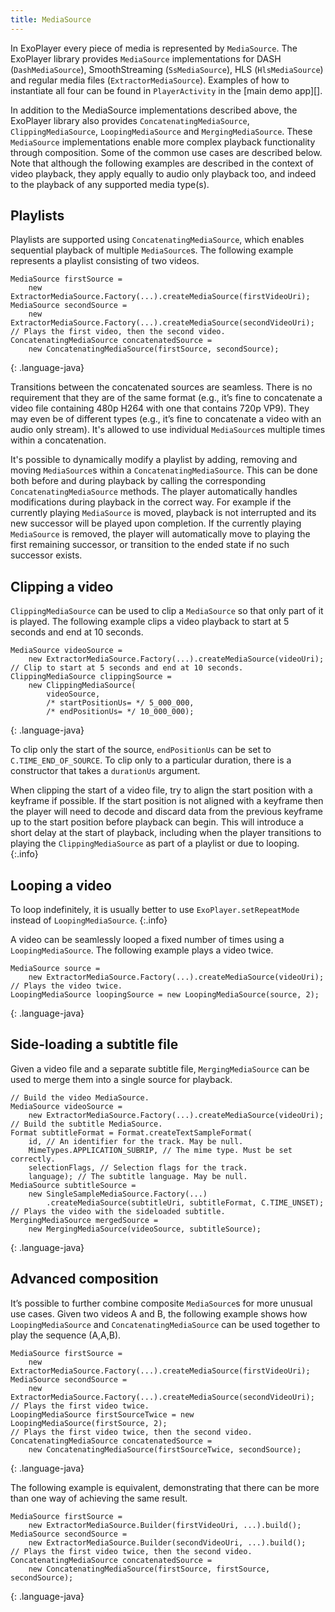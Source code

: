 ```yaml
---
title: MediaSource
---
```


In ExoPlayer every piece of media is represented by `MediaSource`. The ExoPlayer
library provides `MediaSource` implementations for DASH (`DashMediaSource`),
SmoothStreaming (`SsMediaSource`), HLS (`HlsMediaSource`) and regular media
files (`ExtractorMediaSource`). Examples of how to instantiate all four can be
found in `PlayerActivity` in the [main demo app][].

In addition to the MediaSource implementations described above, the ExoPlayer
library also provides `ConcatenatingMediaSource`, `ClippingMediaSource`,
`LoopingMediaSource` and `MergingMediaSource`. These `MediaSource`
implementations enable more complex playback functionality through composition.
Some of the common use cases are described below. Note that although the
following examples are described in the context of video playback, they apply
equally to audio only playback too, and indeed to the playback of any supported
media type(s).

## Playlists ##

Playlists are supported using `ConcatenatingMediaSource`, which enables
sequential playback of multiple `MediaSource`s. The following example represents
a playlist consisting of two videos.

~~~
MediaSource firstSource =
    new ExtractorMediaSource.Factory(...).createMediaSource(firstVideoUri);
MediaSource secondSource =
    new ExtractorMediaSource.Factory(...).createMediaSource(secondVideoUri);
// Plays the first video, then the second video.
ConcatenatingMediaSource concatenatedSource =
    new ConcatenatingMediaSource(firstSource, secondSource);
~~~
{: .language-java}

Transitions between the concatenated sources are seamless. There is no
requirement that they are of the same format (e.g., it’s fine to concatenate a
video file containing 480p H264 with one that contains 720p VP9). They may even
be of different types (e.g., it’s fine to concatenate a video with an audio only
stream). It's allowed to use individual `MediaSource`s multiple times within a
concatenation.

It's possible to dynamically modify a playlist by adding, removing and moving
`MediaSource`s within a `ConcatenatingMediaSource`. This can be done both before
and during playback by calling the corresponding `ConcatenatingMediaSource`
methods. The player automatically handles modifications during playback in the
correct way. For example if the currently playing `MediaSource` is moved,
playback is not interrupted and its new successor will be played upon
completion. If the currently playing `MediaSource` is removed, the player will
automatically move to playing the first remaining successor, or transition to
the ended state if no such successor exists.

## Clipping a video ##

`ClippingMediaSource` can be used to clip a `MediaSource` so that only part of
it is played. The following example clips a video playback to start at 5 seconds
and end at 10 seconds.

~~~
MediaSource videoSource =
    new ExtractorMediaSource.Factory(...).createMediaSource(videoUri);
// Clip to start at 5 seconds and end at 10 seconds.
ClippingMediaSource clippingSource =
    new ClippingMediaSource(
        videoSource,
        /* startPositionUs= */ 5_000_000,
        /* endPositionUs= */ 10_000_000);
~~~
{: .language-java}

To clip only the start of the source, `endPositionUs` can be set to
`C.TIME_END_OF_SOURCE`. To clip only to a particular duration, there is a
constructor that takes a `durationUs` argument.

When clipping the start of a video file, try to align the start position with a
keyframe if possible. If the start position is not aligned with a keyframe then
the player will need to decode and discard data from the previous keyframe up to
the start position before playback can begin. This will introduce a short delay
at the start of playback, including when the player transitions to playing the
`ClippingMediaSource` as part of a playlist or due to looping.
{:.info}

## Looping a video ##

To loop indefinitely, it is usually better to use `ExoPlayer.setRepeatMode`
instead of `LoopingMediaSource`.
{:.info}

A video can be seamlessly looped a fixed number of times using a
`LoopingMediaSource`. The following example plays a video twice.

~~~
MediaSource source =
    new ExtractorMediaSource.Factory(...).createMediaSource(videoUri);
// Plays the video twice.
LoopingMediaSource loopingSource = new LoopingMediaSource(source, 2);
~~~
{: .language-java}

## Side-loading a subtitle file ##

Given a video file and a separate subtitle file, `MergingMediaSource` can be
used to merge them into a single source for playback.

~~~
// Build the video MediaSource.
MediaSource videoSource =
    new ExtractorMediaSource.Factory(...).createMediaSource(videoUri);
// Build the subtitle MediaSource.
Format subtitleFormat = Format.createTextSampleFormat(
    id, // An identifier for the track. May be null.
    MimeTypes.APPLICATION_SUBRIP, // The mime type. Must be set correctly.
    selectionFlags, // Selection flags for the track.
    language); // The subtitle language. May be null.
MediaSource subtitleSource =
    new SingleSampleMediaSource.Factory(...)
        .createMediaSource(subtitleUri, subtitleFormat, C.TIME_UNSET);
// Plays the video with the sideloaded subtitle.
MergingMediaSource mergedSource =
    new MergingMediaSource(videoSource, subtitleSource);
~~~
{: .language-java}

## Advanced composition ##

It’s possible to further combine composite `MediaSource`s for more unusual use
cases. Given two videos A and B, the following example shows how
`LoopingMediaSource` and `ConcatenatingMediaSource` can be used together to play
the sequence (A,A,B).

~~~
MediaSource firstSource =
    new ExtractorMediaSource.Factory(...).createMediaSource(firstVideoUri);
MediaSource secondSource =
    new ExtractorMediaSource.Factory(...).createMediaSource(secondVideoUri);
// Plays the first video twice.
LoopingMediaSource firstSourceTwice = new LoopingMediaSource(firstSource, 2);
// Plays the first video twice, then the second video.
ConcatenatingMediaSource concatenatedSource =
    new ConcatenatingMediaSource(firstSourceTwice, secondSource);
~~~
{: .language-java}

The following example is equivalent, demonstrating that there can be more than
one way of achieving the same result.

~~~
MediaSource firstSource =
    new ExtractorMediaSource.Builder(firstVideoUri, ...).build();
MediaSource secondSource =
    new ExtractorMediaSource.Builder(secondVideoUri, ...).build();
// Plays the first video twice, then the second video.
ConcatenatingMediaSource concatenatedSource =
    new ConcatenatingMediaSource(firstSource, firstSource, secondSource);
~~~
{: .language-java}
